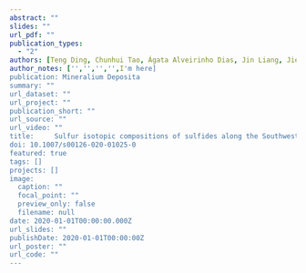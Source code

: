 ```yaml
---
abstract: ""
slides: ""
url_pdf: ""
publication_types:
  - "2"
authors: [Teng Ding, Chunhui Tao, Ágata Alveirinho Dias, Jin Liang, Jie Chen, Bin Wu, Dongsheng Ma, Rongqing Zhang, Jia Wang, Shili Liao, Yuan Wang, Weifang Yang, Jia Liu, Wei Li, Guoyin Zhang, Hui Huang]
author_notes: ['','','','',I'm here]
publication: Mineralium Deposita
summary: ""
url_dataset: ""
url_project: ""
publication_short: ""
url_source: ""
url_video: ""
title:     Sulfur isotopic compositions of sulfides along the Southwest Indian Ridge:implications for mineralization in ultramafic rocks
doi: 10.1007/s00126-020-01025-0
featured: true
tags: []
projects: []
image:
  caption: ""
  focal_point: ""
  preview_only: false
  filename: null
date: 2020-01-01T00:00:00.000Z
url_slides: ""
publishDate: 2020-01-01T00:00:00Z
url_poster: ""
url_code: ""
---
```

